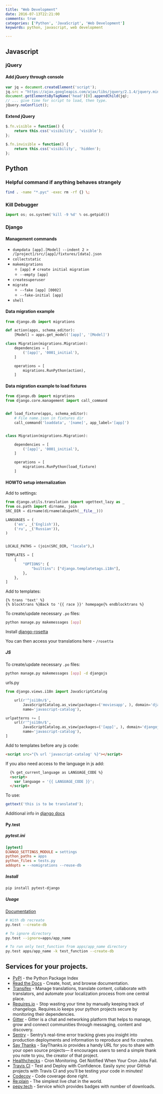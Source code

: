```yaml
---
title: "Web Development"
date: 2016-07-13T22:21:00
comments: true
categories: ['Python', 'JavaScript', 'Web Development']
keywords: python, javascript, web development

---
```

## Javascript

### jQuery
#### Add jQuery through console

```javascript
var jq = document.createElement('script');
jq.src = "https://ajax.googleapis.com/ajax/libs/jquery/2.1.4/jquery.min.js";
document.getElementsByTagName('head')[0].appendChild(jq);
// ... give time for script to load, then type.
jQuery.noConflict();
```

#### Extend jQuery

```javascript
$.fn.visible = function() {
    return this.css('visibility', 'visible');
};

$.fn.invisible = function() {
    return this.css('visibility', 'hidden');
};
```

## Python

### Helpful command if anything behaves strangely
```bash
find . -name "*.pyc" -exec rm -rf {} \;
```

### Kill Debugger
```python
import os; os.system('kill -9 %d' % os.getpid())
```

### Django

#### Management commands

* `dumpdata [app].[Model] --indent 2 > /[project]/src/[app]/fixtures/[data].json`
* `collectstatic`
* `makemigrations`
    - `[app] # create initial migration`
    - `--empty [app]`
* `createsuperuser`
* `migrate`
    - `--fake [app] [0002]`
    - `--fake-initial [app]`
* `shell`

#### Data migration example
```python
from django.db import migrations

def action(apps, schema_editor):
    [Model] = apps.get_model('[app]', '[Model]')

class Migration(migrations.Migration):
    dependencies = [
        ('[app]', '0001_initial'),
    ]

    operations = [
        migrations.RunPython(action),
    ]
```

#### Data migration example to load fixtures

```python
from django.db import migrations
from django.core.management import call_command


def load_fixture(apps, schema_editor):
    # File name.json in fixtures dir
    call_command('loaddata', '[name]', app_label='[app]')


class Migration(migrations.Migration):

    dependencies = [
        ('[app]', '0001_initial'),
    ]

    operations = [
        migrations.RunPython(load_fixture)
    ]
```

#### HOWTO setup internalization
Add to settings:

```python
from django.utils.translation import ugettext_lazy as _
from os.path import dirname, join
SRC_DIR = dirname(dirname(abspath(__file__)))

LANGUAGES = (
    ('en', _('English')),
    ('ru', _('Russian')),
)


LOCALE_PATHS = (join(SRC_DIR, "locale"),)

TEMPLATES = [
    {
        "OPTIONS": {
            "builtins": ["django.templatetags.i18n"],
        },
    },
]

```

Add to templates:

```
{% trans 'text' %}
{% blocktrans %}Back to '{{ race }}' homepage{% endblocktrans %}
```

To create/update necessary `.po` files:

```bash
python manage.py makemessages [app]
```

Install [django-rosetta](https://pypi.python.org/pypi/django-rosetta)

You can then access your translations here - `/rosetta`

##### JS

To create/update necessary `.po` files:

```bash
python manage.py makemessages [app] -d djangojs
```

urls.py

```python
from django.views.i18n import JavaScriptCatalog

    url(r'^jsi18n/$',
        JavaScriptCatalog.as_view(packages=('moviesapp', ), domain='djangojs'),
        name='javascript-catalog'),

urlpatterns += [
    url(r'^jsi18n/$',
        JavaScriptCatalog.as_view(packages=('[app]', ), domain='djangojs'),
        name='javascript-catalog'),
]
```

Add to templates before any js code:

```html
<script src="{% url 'javascript-catalog' %}"></script>
```

If you also need access to the language in js add:

```html
  {% get_current_language as LANGUAGE_CODE %}
  <script>
    var language = '{{ LANGUAGE_CODE }}';
  </script>
```

To use:

```js
gettext('this is to be translated');
```

Additional info in [django docs](https://docs.djangoproject.com/en/dev/topics/i18n/translation/)

#### Py.test

##### pytest.ini

```ini
[pytest]
DJANGO_SETTINGS_MODULE = settings
python_paths = apps
python_files = tests.py
addopts = --nomigrations --reuse-db
```

##### Install
```bash
pip install pytest-django
```

##### Usage
[Documentation](http://pytest.org/latest/usage.html#usage)

```bash
# With db recreate
py.test --create-db

# To ignore directory
py.test --ignore=apps/app_name

# To run only test_function from apps/app_name directory
py.test apps/app_name -k test_function --create-db
```

## Services for your projects.
* [PyPI](https://pypi.python.org) - the Python Package Index
* [Read the Docs](https://readthedocs.io) - Create, host, and browse documentation.
* [Transifex](https://www.transifex.com/) - Manage translations, translate content, collaborate with translators, and automate your localization process from one central place.
* [Requires.io](https://requires.io/) - Stop wasting your time by manually keeping track of changelogs. Requires.io keeps your python projects secure by monitoring their dependencies.
* [Gitter](https://gitter.im/) - Gitter is a chat and networking platform that helps to manage, grow and connect communities through messaging, content and discovery.
* [Sentry](https://sentry.io) - Sentry’s real-time error tracking gives you insight into production deployments and information to reproduce and fix crashes.
* [Say Thanks](https://saythanks.io/) - SayThanks.io provides a handy URL for you to share with your open source projects— it encourages users to send a simple thank you note to you, the creator of that project.
* [Healthchecks](https://healthchecks.io/) - Cron Monitoring. Get Notified When Your Cron Jobs Fail.
* [Travis CI](https://travis-ci.org) - Test and Deploy with Confidence. Easily sync your GitHub projects with Travis CI and you’ll be testing your code in minutes!
* [Codecov](https://codecov.io) - Code coverage done right.
* [Re:plain](https://replain.cc) - The simplest live chat in the world.
* [pepy.tech](https://pepy.tech/) - Service which provides badges with number of downloads.
